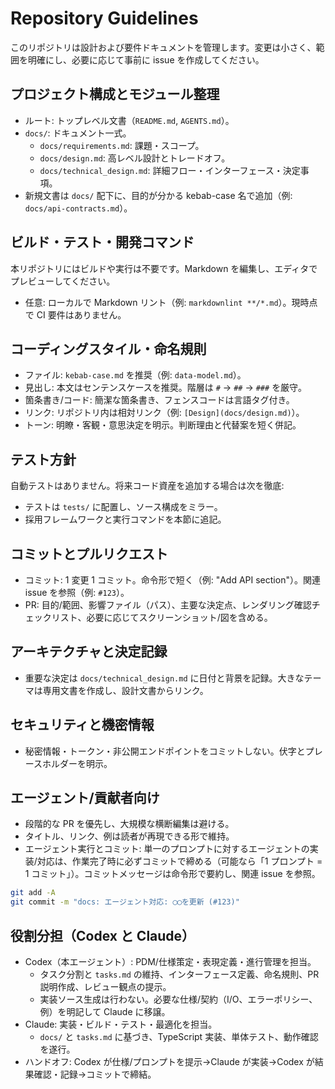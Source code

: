 # Repository Guidelines

このリポジトリは設計および要件ドキュメントを管理します。変更は小さく、範囲を明確にし、必要に応じて事前に issue を作成してください。

## プロジェクト構成とモジュール整理
- ルート: トップレベル文書（`README.md`, `AGENTS.md`）。
- `docs/`: ドキュメント一式。
  - `docs/requirements.md`: 課題・スコープ。
  - `docs/design.md`: 高レベル設計とトレードオフ。
  - `docs/technical_design.md`: 詳細フロー・インターフェース・決定事項。
- 新規文書は `docs/` 配下に、目的が分かる kebab-case 名で追加（例: `docs/api-contracts.md`）。

## ビルド・テスト・開発コマンド
本リポジトリにはビルドや実行は不要です。Markdown を編集し、エディタでプレビューしてください。
- 任意: ローカルで Markdown リント（例: `markdownlint **/*.md`）。現時点で CI 要件はありません。

## コーディングスタイル・命名規則
- ファイル: `kebab-case.md` を推奨（例: `data-model.md`）。
- 見出し: 本文はセンテンスケースを推奨。階層は `#` → `##` → `###` を厳守。
- 箇条書き/コード: 簡潔な箇条書き、フェンスコードは言語タグ付き。
- リンク: リポジトリ内は相対リンク（例: `[Design](docs/design.md)`）。
- トーン: 明瞭・客観・意思決定を明示。判断理由と代替案を短く併記。

## テスト方針
自動テストはありません。将来コード資産を追加する場合は次を徹底:
- テストは `tests/` に配置し、ソース構成をミラー。
- 採用フレームワークと実行コマンドを本節に追記。

## コミットとプルリクエスト
- コミット: 1 変更 1 コミット。命令形で短く（例: "Add API section"）。関連 issue を参照（例: `#123`）。
- PR: 目的/範囲、影響ファイル（パス）、主要な決定点、レンダリング確認チェックリスト、必要に応じてスクリーンショット/図を含める。

## アーキテクチャと決定記録
- 重要な決定は `docs/technical_design.md` に日付と背景を記録。大きなテーマは専用文書を作成し、設計文書からリンク。

## セキュリティと機密情報
- 秘密情報・トークン・非公開エンドポイントをコミットしない。伏字とプレースホルダーを明示。

## エージェント/貢献者向け
- 段階的な PR を優先し、大規模な横断編集は避ける。
- タイトル、リンク、例は読者が再現できる形で維持。
- エージェント実行とコミット: 単一のプロンプトに対するエージェントの実装/対応は、作業完了時に必ずコミットで締める（可能なら「1 プロンプト = 1 コミット」）。コミットメッセージは命令形で要約し、関連 issue を参照。

```sh
git add -A
git commit -m "docs: エージェント対応: ◯◯を更新 (#123)"
```

## 役割分担（Codex と Claude）
- Codex（本エージェント）: PDM/仕様策定・表現定義・進行管理を担当。
  - タスク分割と `tasks.md` の維持、インターフェース定義、命名規則、PR 説明作成、レビュー観点の提示。
  - 実装ソース生成は行わない。必要な仕様/契約（I/O、エラーポリシー、例）を明記して Claude に移譲。
- Claude: 実装・ビルド・テスト・最適化を担当。
  - `docs/` と `tasks.md` に基づき、TypeScript 実装、単体テスト、動作確認を遂行。
- ハンドオフ: Codex が仕様/プロンプトを提示→Claude が実装→Codex が結果確認・記録→コミットで締結。
